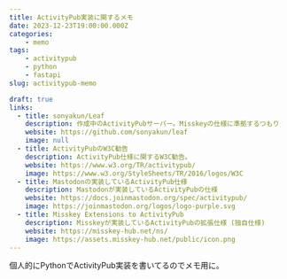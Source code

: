 ```yaml
---
title: ActivityPub実装に関するメモ
date: 2023-12-23T19:00:00.000Z
categories:
    - memo
tags:
    - activitypub
    - python
    - fastapi
slug: activitypub-memo

draft: true
links:
  - title: sonyakun/Leaf
    description: 作成中のActivityPubサーバー。Misskeyの仕様に準拠するつもり
    website: https://github.com/sonyakun/leaf
    image: null
  - title: ActivityPubのW3C勧告
    description: ActivityPub仕様に関するW3C勧告。
    website: https://www.w3.org/TR/activitypub/
    image: https://www.w3.org/StyleSheets/TR/2016/logos/W3C
  - title: Mastodonの実装しているActivityPub仕様
    description: Mastodonが実装しているActivityPubの仕様
    website: https://docs.joinmastodon.org/spec/activitypub/
    image: https://joinmastodon.org/logos/logo-purple.svg
  - title: Misskey Extensions to ActivityPub
    description: Misskeyが実装しているActivityPubの拡張仕様 (独自仕様)
    website: https://misskey-hub.net/ns/
    image: https://assets.misskey-hub.net/public/icon.png
---
```

個人的にPythonでActivityPub実装を書いてるのでメモ用に。